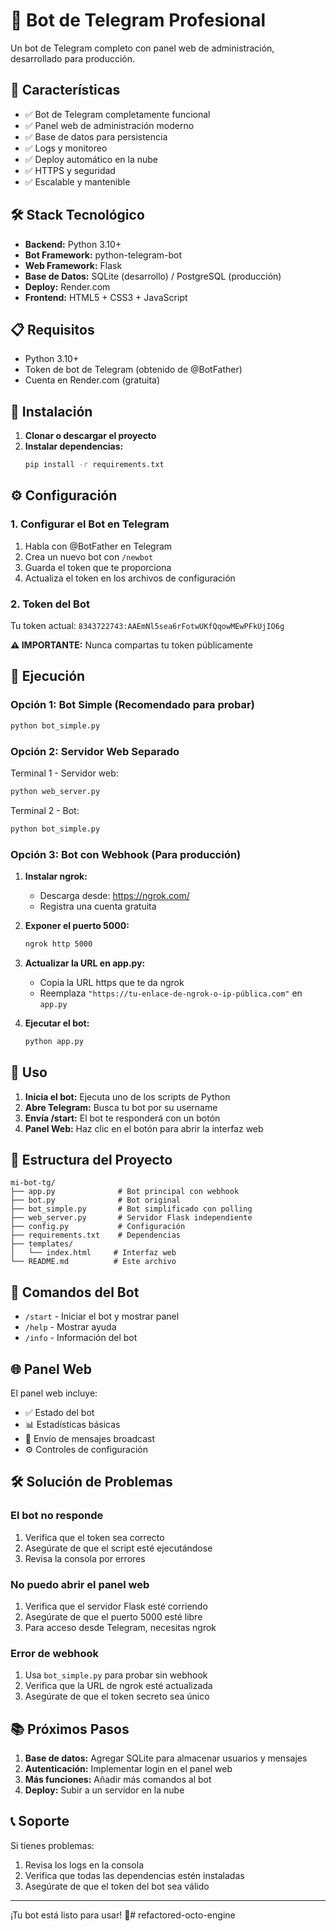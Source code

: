 # 🤖 Bot de Telegram Profesional

Un bot de Telegram completo con panel web de administración, desarrollado para producción.

## 🚀 Características

- ✅ Bot de Telegram completamente funcional
- ✅ Panel web de administración moderno
- ✅ Base de datos para persistencia
- ✅ Logs y monitoreo
- ✅ Deploy automático en la nube
- ✅ HTTPS y seguridad
- ✅ Escalable y mantenible

## 🛠️ Stack Tecnológico

- **Backend:** Python 3.10+
- **Bot Framework:** python-telegram-bot
- **Web Framework:** Flask
- **Base de Datos:** SQLite (desarrollo) / PostgreSQL (producción)
- **Deploy:** Render.com
- **Frontend:** HTML5 + CSS3 + JavaScript

## 📋 Requisitos

- Python 3.10+
- Token de bot de Telegram (obtenido de @BotFather)
- Cuenta en Render.com (gratuita)

## 🚀 Instalación

1. **Clonar o descargar el proyecto**
2. **Instalar dependencias:**
   ```bash
   pip install -r requirements.txt
   ```

## ⚙️ Configuración

### 1. Configurar el Bot en Telegram

1. Habla con @BotFather en Telegram
2. Crea un nuevo bot con `/newbot`
3. Guarda el token que te proporciona
4. Actualiza el token en los archivos de configuración

### 2. Token del Bot

Tu token actual: `8343722743:AAEmNl5sea6rFotwUKfQqowMEwPFkUjIO6g`

**⚠️ IMPORTANTE:** Nunca compartas tu token públicamente

## 🎯 Ejecución

### Opción 1: Bot Simple (Recomendado para probar)

```bash
python bot_simple.py
```

### Opción 2: Servidor Web Separado

Terminal 1 - Servidor web:
```bash
python web_server.py
```

Terminal 2 - Bot:
```bash
python bot_simple.py
```

### Opción 3: Bot con Webhook (Para producción)

1. **Instalar ngrok:**
   - Descarga desde: https://ngrok.com/
   - Registra una cuenta gratuita

2. **Exponer el puerto 5000:**
   ```bash
   ngrok http 5000
   ```

3. **Actualizar la URL en app.py:**
   - Copia la URL https que te da ngrok
   - Reemplaza `"https://tu-enlace-de-ngrok-o-ip-pública.com"` en `app.py`

4. **Ejecutar el bot:**
   ```bash
   python app.py
   ```

## 📱 Uso

1. **Inicia el bot:** Ejecuta uno de los scripts de Python
2. **Abre Telegram:** Busca tu bot por su username
3. **Envía /start:** El bot te responderá con un botón
4. **Panel Web:** Haz clic en el botón para abrir la interfaz web

## 📁 Estructura del Proyecto

```
mi-bot-tg/
├── app.py              # Bot principal con webhook
├── bot.py              # Bot original
├── bot_simple.py       # Bot simplificado con polling
├── web_server.py       # Servidor Flask independiente
├── config.py           # Configuración
├── requirements.txt    # Dependencias
├── templates/
│   └── index.html     # Interfaz web
└── README.md          # Este archivo
```

## 🔧 Comandos del Bot

- `/start` - Iniciar el bot y mostrar panel
- `/help` - Mostrar ayuda
- `/info` - Información del bot

## 🌐 Panel Web

El panel web incluye:
- ✅ Estado del bot
- 📊 Estadísticas básicas
- 💬 Envío de mensajes broadcast
- ⚙️ Controles de configuración

## 🛠️ Solución de Problemas

### El bot no responde
1. Verifica que el token sea correcto
2. Asegúrate de que el script esté ejecutándose
3. Revisa la consola por errores

### No puedo abrir el panel web
1. Verifica que el servidor Flask esté corriendo
2. Asegúrate de que el puerto 5000 esté libre
3. Para acceso desde Telegram, necesitas ngrok

### Error de webhook
1. Usa `bot_simple.py` para probar sin webhook
2. Verifica que la URL de ngrok esté actualizada
3. Asegúrate de que el token secreto sea único

## 📚 Próximos Pasos

1. **Base de datos:** Agregar SQLite para almacenar usuarios y mensajes
2. **Autenticación:** Implementar login en el panel web
3. **Más funciones:** Añadir más comandos al bot
4. **Deploy:** Subir a un servidor en la nube

## 📞 Soporte

Si tienes problemas:
1. Revisa los logs en la consola
2. Verifica que todas las dependencias estén instaladas
3. Asegúrate de que el token del bot sea válido

---

¡Tu bot está listo para usar! 🎉#   r e f a c t o r e d - o c t o - e n g i n e  
 